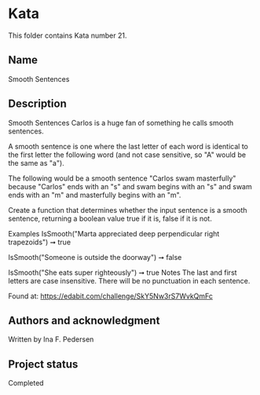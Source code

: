 # Kata 
This folder contains Kata number 21.
## Name
Smooth Sentences

## Description
Smooth Sentences
Carlos is a huge fan of something he calls smooth sentences.

A smooth sentence is one where the last letter of each word is identical to the first letter the following word (and not case sensitive, so "A" would be the same as "a").

The following would be a smooth sentence "Carlos swam masterfully" because "Carlos" ends with an "s" and swam begins with an "s" and swam ends with an "m" and masterfully begins with an "m".

Create a function that determines whether the input sentence is a smooth sentence, returning a boolean value true if it is, false if it is not.

Examples
IsSmooth("Marta appreciated deep perpendicular right trapezoids") ➞ true

IsSmooth("Someone is outside the doorway") ➞ false

IsSmooth("She eats super righteously") ➞ true
Notes
The last and first letters are case insensitive.
There will be no punctuation in each sentence.

Found at: https://edabit.com/challenge/SkY5Nw3rS7WvkQmFc

## Authors and acknowledgment
Written by Ina F. Pedersen

## Project status
Completed